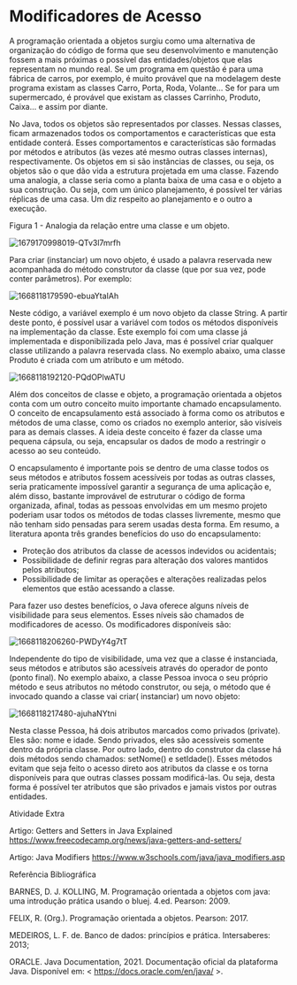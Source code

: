 # Modificadores de Acesso

A programação orientada a objetos surgiu como uma alternativa de organização do código de forma que seu desenvolvimento e manutenção fossem a mais próximas o possível das entidades/objetos que elas representam no mundo real. Se um programa em questão é para uma fábrica de carros, por exemplo, é muito provável que na modelagem deste programa existam as classes Carro, Porta, Roda, Volante… Se for para um supermercado, é provável que existam as classes Carrinho, Produto, Caixa… e assim por diante.

No Java, todos os objetos são representados por classes. Nessas classes, ficam armazenados todos os comportamentos e características que esta entidade conterá. Esses comportamentos e características são formadas por métodos e atributos (às vezes até mesmo outras classes internas), respectivamente. Os objetos em si são instâncias de classes, ou seja, os objetos são o que dão vida a estrutura projetada em uma classe. Fazendo uma analogia, a classe seria como a planta baixa de uma casa e o objeto a sua construção. Ou seja, com um único planejamento, é possível ter várias réplicas de uma casa. Um diz respeito ao planejamento e o outro a execução.

Figura 1 - Analogia da relação entre uma classe e um objeto.

![1679170998019-QTv3l7mrfh](https://github.com/user-attachments/assets/515f46a2-5db7-47d9-8ad9-e884531041ed)


Para criar (instanciar) um novo objeto, é usado a palavra reservada new acompanhada do método construtor da classe (que por sua vez, pode conter parâmetros). Por exemplo:

![1668118179590-ebuaYtaIAh](https://github.com/user-attachments/assets/b8f8072f-4b0d-49fa-be62-5950e28fc4e9)


Neste código, a variável exemplo é um novo objeto da classe String. A partir deste ponto, é possível usar a variável com todos os métodos disponíveis na implementação da classe. Este exemplo foi com uma classe já implementada e disponibilizada pelo Java, mas é possível criar qualquer classe utilizando a palavra reservada class. No exemplo abaixo, uma classe Produto é criada com um atributo e um método.

![1668118192120-PQdOPlwATU](https://github.com/user-attachments/assets/f9243c5c-34ae-45d8-a8d9-2df5b28f69a8)


Além dos conceitos de classe e objeto, a programação orientada a objetos conta com um outro conceito muito importante chamado encapsulamento. O conceito de encapsulamento está associado à forma como os atributos e métodos de uma classe, como os criados no exemplo anterior, são visíveis para as demais classes. A ideia deste conceito é fazer da classe uma pequena cápsula, ou seja, encapsular os dados de modo a restringir o acesso ao seu conteúdo.

O encapsulamento é importante pois se dentro de uma classe todos os seus métodos e atributos fossem acessíveis por todas as outras classes, seria praticamente impossível garantir a segurança de uma aplicação e, além disso, bastante improvável de estruturar o código de forma organizada, afinal, todas as pessoas envolvidas em um mesmo projeto poderiam usar todos os métodos de todas classes livremente, mesmo que não tenham sido pensadas para serem usadas desta forma. Em resumo, a literatura aponta três grandes benefícios do uso do encapsulamento:

- Proteção dos atributos da classe de acessos indevidos ou acidentais;
- Possibilidade de definir regras para alteração dos valores mantidos pelos atributos;
- Possibilidade de limitar as operações e alterações realizadas pelos elementos que estão acessando a classe.

Para fazer uso destes benefícios, o Java oferece alguns níveis de visibilidade para seus elementos. Esses níveis são chamados de modificadores de acesso. Os modificadores disponíveis são:

![1668118206260-PWDyY4g7tT](https://github.com/user-attachments/assets/d27a5fea-c375-49cc-b202-e11c93694875)


Independente do tipo de visibilidade, uma vez que a classe é instanciada, seus métodos e atributos são acessíveis através do operador de ponto (ponto final). No exemplo abaixo, a classe Pessoa invoca o seu próprio método e seus atributos no método construtor, ou seja, o método que é invocado quando a classe vai criar( instanciar) um novo objeto:

![1668118217480-ajuhaNYtni](https://github.com/user-attachments/assets/dc1bdf7a-fab7-4094-9e79-b8780f5a821d)


Nesta classe Pessoa, há dois atributos marcados como privados (private). Eles são: nome e idade. Sendo privados, eles são acessíveis somente dentro da própria classe. Por outro lado, dentro do construtor da classe há dois métodos sendo chamados: setNome() e setIdade(). Esses métodos evitam que seja feito o acesso direto aos atributos da classe e os torna disponíveis para que outras classes possam modificá-las. Ou seja, desta forma é possível ter atributos que são privados e jamais vistos por outras entidades.

 
Atividade Extra

 

Artigo: Getters and Setters in Java Explained
https://www.freecodecamp.org/news/java-getters-and-setters/

Artigo: Java Modifiers
https://www.w3schools.com/java/java_modifiers.asp


 

Referência Bibliográfica

 

BARNES, D. J. KOLLING, M. Programação orientada a objetos com java: uma introdução prática usando o bluej. 4.ed. Pearson: 2009.

FELIX, R. (Org.). Programação orientada a objetos. Pearson: 2017.

MEDEIROS, L. F. de. Banco de dados: princípios e prática. Intersaberes: 2013;

ORACLE. Java Documentation, 2021. Documentação oficial da plataforma Java. Disponível em: < https://docs.oracle.com/en/java/ >.
















